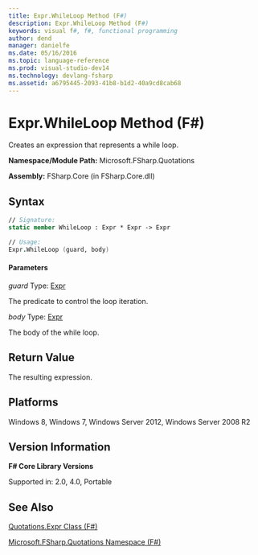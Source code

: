 ```yaml
---
title: Expr.WhileLoop Method (F#)
description: Expr.WhileLoop Method (F#)
keywords: visual f#, f#, functional programming
author: dend
manager: danielfe
ms.date: 05/16/2016
ms.topic: language-reference
ms.prod: visual-studio-dev14
ms.technology: devlang-fsharp
ms.assetid: a6795445-2093-41b8-b1d2-40a9cd8cab68 
---
```


# Expr.WhileLoop Method (F#)

Creates an expression that represents a while loop.

**Namespace/Module Path:** Microsoft.FSharp.Quotations

**Assembly:** FSharp.Core (in FSharp.Core.dll)


## Syntax

```fsharp
// Signature:
static member WhileLoop : Expr * Expr -> Expr

// Usage:
Expr.WhileLoop (guard, body)
```

#### Parameters
*guard*
Type: [Expr](https://msdn.microsoft.com/library/ed6a2caf-69d4-45c2-ab97-e9b3be9bce65)


The predicate to control the loop iteration.


*body*
Type: [Expr](https://msdn.microsoft.com/library/ed6a2caf-69d4-45c2-ab97-e9b3be9bce65)


The body of the while loop.

## Return Value

The resulting expression.

## Platforms
Windows 8, Windows 7, Windows Server 2012, Windows Server 2008 R2


## Version Information
**F# Core Library Versions**

Supported in: 2.0, 4.0, Portable

## See Also
[Quotations.Expr Class &#40;F&#35;&#41;](Quotations.Expr-Class-%5BFSharp%5D.md)

[Microsoft.FSharp.Quotations Namespace &#40;F&#35;&#41;](Microsoft.FSharp.Quotations-Namespace-%5BFSharp%5D.md)